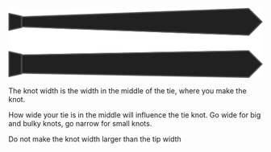 ![Ancho de nudo](knotwidth.svg)

The knot width is the width in the middle of the tie, where you make the knot.

How wide your tie is in the middle will influence the tie knot. Go wide for big and bulky knots, go narrow for small knots.

<Note>

Do not make the knot width larger than the tip width

</Note>
